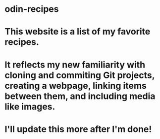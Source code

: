 # odin-recipes
# This website is a list of my favorite recipes. 
# It reflects my new familiarity with cloning and commiting Git projects, creating a webpage, linking items between them, and including media like images. 
# I'll update this more after I'm done!
